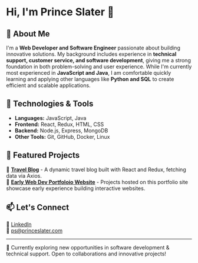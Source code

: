 # Hi, I'm Prince Slater 👋  

## 🚀 About Me  
I'm a **Web Developer and Software Engineer** passionate about building innovative solutions. My background includes experience in **technical support, customer service, and software development**, giving me a strong foundation in both problem-solving and user experience. While I'm currently most experienced in **JavaScript and Java**, I am comfortable quickly learning and applying other languages like **Python and SQL** to create efficient and scalable applications.

## 🔧 Technologies & Tools  
- **Languages:** JavaScript, Java 
- **Frontend:** React, Redux, HTML, CSS  
- **Backend:** Node.js, Express, MongoDB  
- **Other Tools:** Git, GitHub, Docker, Linux  

## 📌 Featured Projects  
🔹 **[Travel Blog](https://github.com/everythinginmoderation2/travelblog)** - A dynamic travel blog built with React and Redux, fetching data via Axios.  
🔹 **[Early Web Dev Portfoloio Website](https://intro-to-ps.netlify.app/)** - Projects hosted on this portfolio site showcase early experience building interactive websites.

## 📫 Let's Connect  
🔗 [LinkedIn](https://www.linkedin.com/in/princeslater/)  
📧 ps@princeslater.com  

---

🌱 Currently exploring new opportunities in software development & technical support. Open to collaborations and innovative projects!
